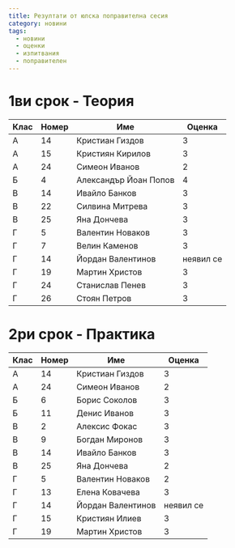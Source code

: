 ```yaml
---
title: Резултати от юлска поправителна сесия
category: новини
tags:
  - новини
  - оценки
  - изпитвания
  - поправителен
---
```


# 1ви срок - Теория

| Клас | Номер | Име | Оценка |
|-|-|-|-|
| A | 14 | Кристиан Гиздов | 3 |
| A | 15 | Кристиян Кирилов | 3 |
| A | 24 | Симеон Иванов | 2 |
| Б | 4 | Александър Йоан Попов | 4 |
| В | 14 | Ивайло Банков | 3 |
| В | 22 | Силвина Митрева | 3 |
| В | 25 | Яна Дончева | 3 |
| Г | 5 | Валентин Новаков | 3 |
| Г | 7 | Велин Каменов | 3 |
| Г | 14 | Йордан Валентинов | неявил се |
| Г | 19 | Мартин Христов | 3 |
| Г | 24 | Станислав Пенев | 3 |
| Г | 26 | Стоян Петров | 3 |

# 2ри срок - Практика

| Клас | Номер | Име | Оценка |
|-|-|-|-|
| А | 14 | Кристиан Гиздов | 3 |
| А | 24 | Симеон Иванов | 2 |
| Б | 6 | Борис Соколов | 3 |
| Б | 11 | Денис Иванов | 3 |
| В | 2 | Алексис Фокас | 3 |
| В | 9 | Богдан Миронов | 3 |
| В | 14 | Ивайло Банков | 3 |
| В | 25 | Яна Дончева | 2 |
| Г | 5 | Валентин Новаков | 2 |
| Г | 13 | Елена Ковачева | 3 |
| Г | 14 | Йордан Валентинов | неявил се |
| Г | 15 | Кристиян Илиев | 3 |
| Г | 19 | Мартин Христов | 3 |
